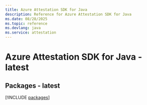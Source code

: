 ```yaml
---
title: Azure Attestation SDK for Java
description: Reference for Azure Attestation SDK for Java
ms.date: 08/28/2025
ms.topic: reference
ms.devlang: java
ms.service: attestation
---
```

# Azure Attestation SDK for Java - latest
## Packages - latest
[!INCLUDE [packages](attestation-index.md)]